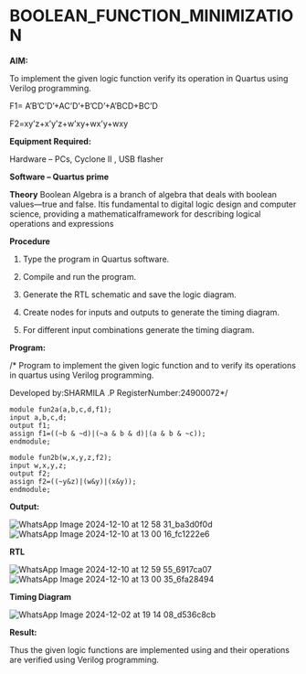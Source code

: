 # BOOLEAN_FUNCTION_MINIMIZATION

**AIM:**

To implement the given logic function verify its operation in Quartus using Verilog programming.

F1= A’B’C’D’+AC’D’+B’CD’+A’BCD+BC’D 

F2=xy’z+x’y’z+w’xy+wx’y+wxy

**Equipment Required:**

Hardware – PCs, Cyclone II , USB flasher

**Software – Quartus prime**

**Theory**
Boolean Algebra is a branch of algebra that deals with boolean values—true and false. Itis fundamental to digital logic design and computer science, providing a mathematicalframework for describing logical operations and expressions

**Procedure**

1.	Type the program in Quartus software.

2.	Compile and run the program.

3.	Generate the RTL schematic and save the logic diagram.

4.	Create nodes for inputs and outputs to generate the timing diagram.

5.	For different input combinations generate the timing diagram.


**Program:**

/* Program to implement the given logic function and to verify its operations in quartus using Verilog programming. 

Developed by:SHARMILA .P                   RegisterNumber:24900072*/
```
module fun2a(a,b,c,d,f1);
input a,b,c,d;
output f1;
assign f1=((~b & ~d)|(~a & b & d)|(a & b & ~c));
endmodule;
```
```
module fun2b(w,x,y,z,f2);
input w,x,y,z;
output f2;
assign f2=((~y&z)|(w&y)|(x&y));
endmodule;
```

**Output:**

![WhatsApp Image 2024-12-10 at 12 58 31_ba3d0f0d](https://github.com/user-attachments/assets/ea66cad0-b722-4f81-a0c4-aa5c7e15ee59)
![WhatsApp Image 2024-12-10 at 13 00 16_fc1222e6](https://github.com/user-attachments/assets/0e1d4fe5-1e8d-4578-b596-e3cc195fab69)

**RTL**

![WhatsApp Image 2024-12-10 at 12 59 55_6917ca07](https://github.com/user-attachments/assets/738d3e47-342a-4268-a4fa-57401e901a49)
![WhatsApp Image 2024-12-10 at 13 00 35_6fa28494](https://github.com/user-attachments/assets/d8a4392f-d37f-4ece-b2a5-3054def1d0e9)

**Timing Diagram**

![WhatsApp Image 2024-12-02 at 19 14 08_d536c8cb](https://github.com/user-attachments/assets/85e1ba27-4c66-4240-93ce-9ae9cc379af4)

**Result:**

Thus the given logic functions are implemented using and their operations are verified using Verilog programming.

